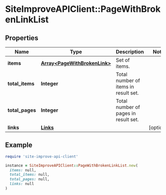 # SiteImproveAPIClient::PageWithBrokenLinkList

## Properties

| Name | Type | Description | Notes |
| ---- | ---- | ----------- | ----- |
| **items** | [**Array&lt;PageWithBrokenLink&gt;**](PageWithBrokenLink.md) | Set of items. |  |
| **total_items** | **Integer** | Total number of items in result set. |  |
| **total_pages** | **Integer** | Total number of pages in result set. |  |
| **links** | [**Links**](Links.md) |  | [optional] |

## Example

```ruby
require 'site-improve-api-client'

instance = SiteImproveAPIClient::PageWithBrokenLinkList.new(
  items: null,
  total_items: null,
  total_pages: null,
  links: null
)
```

